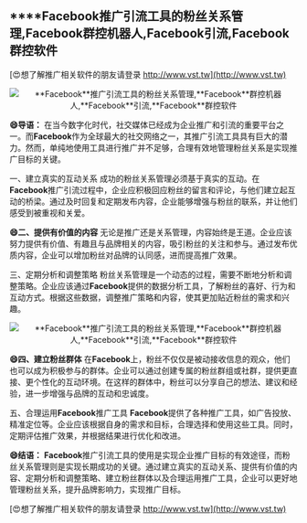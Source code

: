 ## ****Facebook**推广引流工具的粉丝关系管理,**Facebook**群控机器人,**Facebook**引流,**Facebook**群控软件**

[😍想了解推广相关软件的朋友请登录 http://www.vst.tw](http://www.vst.tw)

 <center><img src="https://vst.tw/MP4/tuiguang/png/3.png" alt="**Facebook**推广引流工具的粉丝关系管理,**Facebook**群控机器人,**Facebook**引流,**Facebook**群控软件"></center>

**😄导语：**
在当今数字化时代，社交媒体已经成为企业推广和引流的重要平台之一。而**Facebook**作为全球最大的社交网络之一，其推广引流工具具有巨大的潜力。然而，单纯地使用工具进行推广并不足够，合理有效地管理粉丝关系是实现推广目标的关键。

一、建立真实的互动关系
成功的粉丝关系管理必须基于真实的互动。在**Facebook**推广引流过程中，企业应积极回应粉丝的留言和评论，与他们建立起互动的桥梁。通过及时回复和定期发布内容，企业能够增强与粉丝的联系，并让他们感受到被重视和关爱。

**😄二、提供有价值的内容**
无论是推广还是关系管理，内容始终是王道。企业应该努力提供有价值、有趣且与品牌相关的内容，吸引粉丝的关注和参与。通过发布优质内容，企业可以增加粉丝对品牌的认同感，进而提高推广效果。

三、定期分析和调整策略
粉丝关系管理是一个动态的过程，需要不断地分析和调整策略。企业应该通过**Facebook**提供的数据分析工具，了解粉丝的喜好、行为和互动方式。根据这些数据，调整推广策略和内容，使其更加贴近粉丝的需求和兴趣。

 <center><img src="https://vst.tw/MP4/tuiguang/png/0.png" alt="**Facebook**推广引流工具的粉丝关系管理,**Facebook**群控机器人,**Facebook**引流,**Facebook**群控软件"></center>

**😄四、建立粉丝群体**
在**Facebook**上，粉丝不仅仅是被动接收信息的观众，他们也可以成为积极参与的群体。企业可以通过创建专属的粉丝群组或社群，提供更直接、更个性化的互动环境。在这样的群体中，粉丝可以分享自己的想法、建议和经验，进一步增强与品牌的互动和忠诚度。

五、合理运用**Facebook**推广工具
**Facebook**提供了各种推广工具，如广告投放、精准定位等。企业应该根据自身的需求和目标，合理选择和使用这些工具。同时，定期评估推广效果，并根据结果进行优化和改进。

**😄结语：**
**Facebook**推广引流工具的使用是实现企业推广目标的有效途径，而粉丝关系管理则是实现长期成功的关键。通过建立真实的互动关系、提供有价值的内容、定期分析和调整策略、建立粉丝群体以及合理运用推广工具，企业可以更好地管理粉丝关系，提升品牌影响力，实现推广目标。

[😍想了解推广相关软件的朋友请登录 http://www.vst.tw](http://www.vst.tw)



